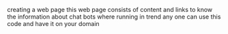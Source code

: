 creating a web page 
this web page consists of content and links to know the information about chat bots where running in trend 
any one can use this code and have it on your domain
